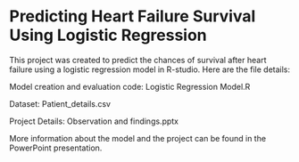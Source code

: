 # Predicting Heart Failure Survival Using Logistic Regression

This project was created to predict the chances of survival after heart failure using a logistic regression model in R-studio. Here are the file details:

Model creation and evaluation code: Logistic Regression Model.R

Dataset: Patient_details.csv

Project Details: Observation and findings.pptx


More information about the model and the project can be found in the PowerPoint presentation.
